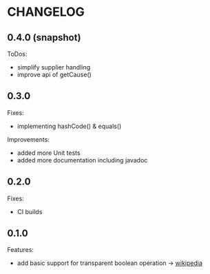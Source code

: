 # CHANGELOG

## 0.4.0 (snapshot)

ToDos:
 - simplify supplier handling
 - improve api of getCause()
 
## 0.3.0

Fixes:
 - implementing hashCode() & equals()

Improvements:
 - added more Unit tests
 - added more documentation including javadoc

## 0.2.0

Fixes:
 - CI builds

## 0.1.0

Features:
  - add basic support for transparent boolean operation -> [wikipedia](https://en.wikipedia.org/wiki/Boolean_algebra)
